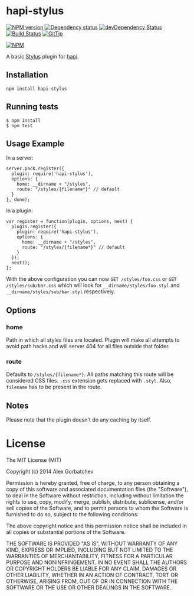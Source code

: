 # hapi-stylus

[![NPM version](https://badge.fury.io/js/hapi-stylus.svg)](http://badge.fury.io/js/hapi-stylus)
[![Dependency status](https://david-dm.org/alexgorbatchev/hapi-stylus.svg)](https://david-dm.org/alexgorbatchev/hapi-stylus)
[![devDependency Status](https://david-dm.org/alexgorbatchev/hapi-stylus/dev-status.svg)](https://david-dm.org/alexgorbatchev/hapi-stylus#info=devDependencies)
[![Build Status](https://api.travis-ci.org/alexgorbatchev/hapi-stylus.svg?branch=master)](https://travis-ci.org/alexgorbatchev/hapi-stylus)
[![GitTip](http://img.shields.io/gittip/alexgorbatchev.svg)](https://www.gittip.com/alexgorbatchev/)

[![NPM](https://nodei.co/npm/hapi-stylus.svg)](https://npmjs.org/package/hapi-stylus)

A basic [Stylus] plugin for [hapi].

## Installation

    npm install hapi-stylus

## Running tests

    $ npm install
    $ npm test

## Usage Example

In a server:

    server.pack.register({
      plugin: require('hapi-stylus'),
      options: {
        home: __dirname + "/styles",
        route: "/styles/{filename*}" // default
      }
    }, done);

In a plugin:

    var register = function(plugin, options, next) {
      plugin.register({
        plugin: require('hapi-stylus'),
        options: {
          home: __dirname + "/styles",
          route: "/styles/{filename*}" // default
        }
      });
      next();
    };
    
With the above configuration you can now `GET /styles/foo.css` or `GET /styles/sub/bar.css` which will look for `__dirname/styles/foo.styl` and `__dirname/styles/sub/bar.styl` respectively.

## Options

### home

Path in which all styles files are located. Plugin will make all attempts to avoid path hacks and will server 404 for all files outside that folder.

### route

Defaults to `/styles/{filename*}`. All paths matching this route will be considered CSS files. `.css` extension gets replaced with `.styl`. Also, `filename` has to be present in the route.

## Notes

Please note that the plugin doesn't do any caching by itself.

# License

The MIT License (MIT)

Copyright (c) 2014 Alex Gorbatchev

Permission is hereby granted, free of charge, to any person obtaining a copy
of this software and associated documentation files (the "Software"), to deal
in the Software without restriction, including without limitation the rights
to use, copy, modify, merge, publish, distribute, sublicense, and/or sell
copies of the Software, and to permit persons to whom the Software is
furnished to do so, subject to the following conditions:

The above copyright notice and this permission notice shall be included in
all copies or substantial portions of the Software.

THE SOFTWARE IS PROVIDED "AS IS", WITHOUT WARRANTY OF ANY KIND, EXPRESS OR
IMPLIED, INCLUDING BUT NOT LIMITED TO THE WARRANTIES OF MERCHANTABILITY,
FITNESS FOR A PARTICULAR PURPOSE AND NONINFRINGEMENT. IN NO EVENT SHALL THE
AUTHORS OR COPYRIGHT HOLDERS BE LIABLE FOR ANY CLAIM, DAMAGES OR OTHER
LIABILITY, WHETHER IN AN ACTION OF CONTRACT, TORT OR OTHERWISE, ARISING FROM,
OUT OF OR IN CONNECTION WITH THE SOFTWARE OR THE USE OR OTHER DEALINGS IN
THE SOFTWARE.

[Stylus]: http://learnboost.github.io/stylus/
[hapi]: http://hapijs.com/
